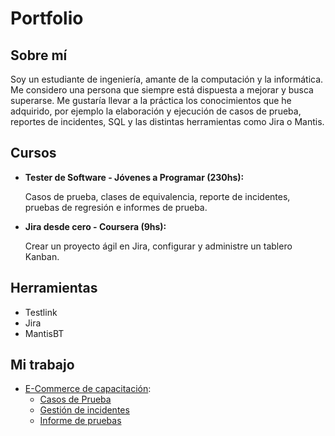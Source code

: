 # Portfolio
## Sobre mí
Soy un estudiante de ingeniería, amante de la computación y la informática. Me considero una persona que siempre está
dispuesta a mejorar y busca superarse. Me gustaría llevar a la práctica los conocimientos que he adquirido, por
ejemplo la elaboración y ejecución de casos de prueba, reportes de incidentes, SQL y las distintas herramientas
como Jira o Mantis.

## Cursos
* **Tester de Software - Jóvenes a Programar (230hs):**

  Casos de prueba, clases de equivalencia, reporte de incidentes, pruebas de regresión e informes de prueba.
  
* **Jira desde cero - Coursera (9hs):**

  Crear un proyecto ágil en Jira, configurar y administre un tablero Kanban.
  
## Herramientas
* Testlink
* Jira
* MantisBT


## Mi trabajo

* [E-Commerce de capacitación](https://japceibal.github.io/e-mercado-TESTING/index.html):
  * [Casos de Prueba](https://docs.google.com/spreadsheets/d/1BxLV6Bj_nnhzv69_yMbla4vnkthwfkWr/edit?usp=sharing&ouid=102548740641597392023&rtpof=true&sd=true)
  * [Gestión de incidentes](https://docs.google.com/spreadsheets/d/1r_ODFbLTJ-V5GhQ067tQQhVqbd8m36Fi/edit?usp=sharing&ouid=102548740641597392023&rtpof=true&sd=true)
  * [Informe de pruebas](https://docs.google.com/document/d/10WKYLKR7oyLfi1_MztmzrwhimxZ41LWE/edit?usp=sharing&ouid=102548740641597392023&rtpof=true&sd=true)
